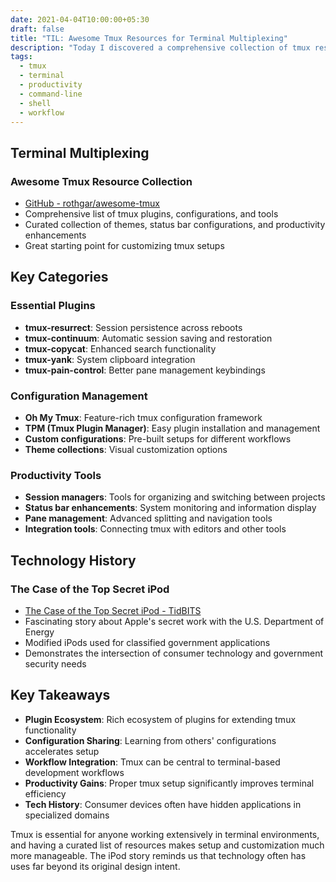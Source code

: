 ```yaml
---
date: 2021-04-04T10:00:00+05:30
draft: false
title: "TIL: Awesome Tmux Resources for Terminal Multiplexing"
description: "Today I discovered a comprehensive collection of tmux resources, including plugins, configurations, and tools for enhancing terminal productivity."
tags:
  - tmux
  - terminal
  - productivity
  - command-line
  - shell
  - workflow
---
```


## Terminal Multiplexing

### Awesome Tmux Resource Collection
- [GitHub - rothgar/awesome-tmux](https://github.com/rothgar/awesome-tmux)
- Comprehensive list of tmux plugins, configurations, and tools
- Curated collection of themes, status bar configurations, and productivity enhancements
- Great starting point for customizing tmux setups

## Key Categories

### Essential Plugins
- **tmux-resurrect**: Session persistence across reboots
- **tmux-continuum**: Automatic session saving and restoration
- **tmux-copycat**: Enhanced search functionality
- **tmux-yank**: System clipboard integration
- **tmux-pain-control**: Better pane management keybindings

### Configuration Management
- **Oh My Tmux**: Feature-rich tmux configuration framework
- **TPM (Tmux Plugin Manager)**: Easy plugin installation and management
- **Custom configurations**: Pre-built setups for different workflows
- **Theme collections**: Visual customization options

### Productivity Tools
- **Session managers**: Tools for organizing and switching between projects
- **Status bar enhancements**: System monitoring and information display
- **Pane management**: Advanced splitting and navigation tools
- **Integration tools**: Connecting tmux with editors and other tools

## Technology History

### The Case of the Top Secret iPod
- [The Case of the Top Secret iPod - TidBITS](https://tidbits.com/2020/08/17/the-case-of-the-top-secret-ipod/)
- Fascinating story about Apple's secret work with the U.S. Department of Energy
- Modified iPods used for classified government applications
- Demonstrates the intersection of consumer technology and government security needs

## Key Takeaways

- **Plugin Ecosystem**: Rich ecosystem of plugins for extending tmux functionality
- **Configuration Sharing**: Learning from others' configurations accelerates setup
- **Workflow Integration**: Tmux can be central to terminal-based development workflows
- **Productivity Gains**: Proper tmux setup significantly improves terminal efficiency
- **Tech History**: Consumer devices often have hidden applications in specialized domains

Tmux is essential for anyone working extensively in terminal environments, and having a curated list of resources makes setup and customization much more manageable. The iPod story reminds us that technology often has uses far beyond its original design intent.